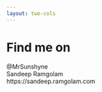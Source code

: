 ```yaml
---
layout: two-cols
---
```


# Find me on

<div class="flex items-center relative z-10">
  <div class="space-y-8 pt-16"> 
    <div class="space-y-6 text-lg">
      <div class="flex flex-col gap-8 text-xl">
        <div class="flex items-center gap-2">
          <carbon:logo-github />
          <span>@MrSunshyne</span>
        </div>
        <div class="flex items-center gap-2">
          <carbon:logo-linkedin />
          <span>Sandeep Ramgolam</span>
        </div>
        <div class="flex items-center gap-2">
          <carbon:blog />
          <span>https://sandeep.ramgolam.com</span>
        </div>
      </div>
    </div>    
  </div>
</div>

<!--
Speaker introduction slide - provides context about who is presenting and builds credibility before diving into the technical content.
-->
